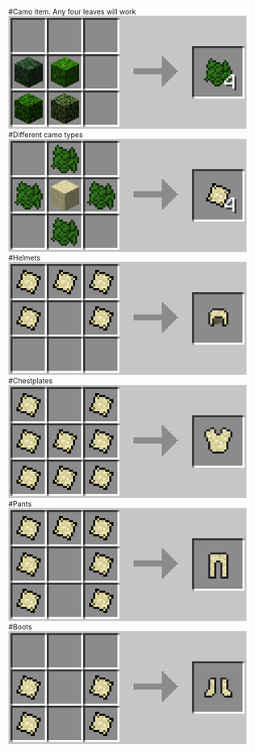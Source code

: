 #Camo item. Any four leaves will work
![Camo item](https://raw.githubusercontent.com/thislooksfun/CamoSuit/master/images/Camo.png)
#Different camo types
![Assorted camos](https://raw.githubusercontent.com/thislooksfun/CamoSuit/master/images/Camo%20crafting.gif)
#Helmets
![Assorted helmets](https://raw.githubusercontent.com/thislooksfun/CamoSuit/master/images/Helmet%20crafting.gif)
#Chestplates
![Assorted chestplates](https://raw.githubusercontent.com/thislooksfun/CamoSuit/master/images/Chestplate%20crafting.gif)
#Pants
![Assorted pants](https://raw.githubusercontent.com/thislooksfun/CamoSuit/master/images/Pants%20crafting.gif)
#Boots
![Assorted boots](https://raw.githubusercontent.com/thislooksfun/CamoSuit/master/images/Boot%20crafting.gif)
